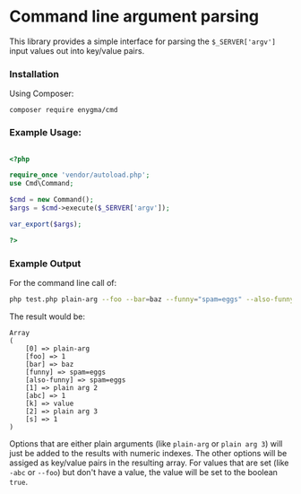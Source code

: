 Command line argument parsing
=================================

This library provides a simple interface for parsing the `$_SERVER['argv']` input values out into key/value pairs.

### Installation

Using Composer:

```
composer require enygma/cmd
```

### Example Usage:

```php

<?php

require_once 'vendor/autoload.php';
use Cmd\Command;

$cmd = new Command();
$args = $cmd->execute($_SERVER['argv']);

var_export($args);

?>
```

### Example Output

For the command line call of:

```bash
php test.php plain-arg --foo --bar=baz --funny="spam=eggs" --also-funny=spam=eggs 'plain arg 2' -abc -k=value "plain arg 3" --s="original" --s='overwrite' --s
```

The result would be:

```
Array
(
    [0] => plain-arg
    [foo] => 1
    [bar] => baz
    [funny] => spam=eggs
    [also-funny] => spam=eggs
    [1] => plain arg 2
    [abc] => 1
    [k] => value
    [2] => plain arg 3
    [s] => 1
)
```

Options that are either plain arguments (like `plain-arg` or `plain arg 3`) will just be added to the results with numeric indexes. The other options will be assiged as key/value pairs in the resulting array. For values that are set (like `-abc` or `--foo`) but don't have a value, the value will be set to the boolean `true`.
